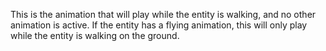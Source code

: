 This is the animation that will play while the entity is walking, and no other animation is active.
If the entity has a flying animation, this will only play while the entity is walking on the ground.